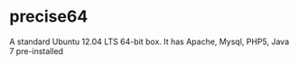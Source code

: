 precise64
=========

A standard Ubuntu 12.04 LTS 64-bit box. It has Apache, Mysql, PHP5, Java 7  pre-installed
